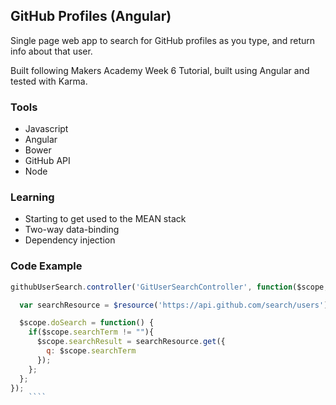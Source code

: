 ## GitHub Profiles (Angular)

Single page web app to search for GitHub profiles as you type, and return info about that user.

Built following Makers Academy Week 6 Tutorial, built using Angular and tested with Karma.

### Tools

* Javascript
* Angular
* Bower
* GitHub API
* Node

### Learning

* Starting to get used to the MEAN stack
* Two-way data-binding
* Dependency injection

### Code Example

````js
githubUserSearch.controller('GitUserSearchController', function($scope, $resource) {

  var searchResource = $resource('https://api.github.com/search/users');

  $scope.doSearch = function() {
    if($scope.searchTerm != ""){
      $scope.searchResult = searchResource.get({
        q: $scope.searchTerm
      });
    };
  };
});
    ````
